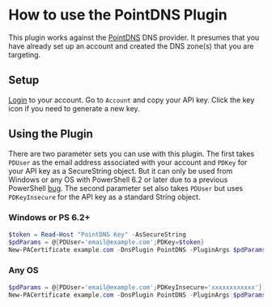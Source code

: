 # How to use the PointDNS Plugin

This plugin works against the [PointDNS](https://pointhq.com) DNS provider. It presumes
that you have already set up an account and created the DNS zone(s) that you are targeting.

## Setup

[Login](https://app.pointhq.com/verify) to your account. Go to `Account` and copy
your API key. Click the key icon if you need to generate a new key.

## Using the Plugin

There are two parameter sets you can use with this plugin. The first takes `PDUser` as the email address associated with your account and `PDKey` for your API key as a SecureString object. But it can only be used from Windows or any OS with PowerShell 6.2 or later due to a previous PowerShell [bug](https://github.com/PowerShell/PowerShell/issues/1654). The second parameter set also takes `PDUser` but uses `PDKeyInsecure` for the API key as a standard String object.

### Windows or PS 6.2+

```powershell
$token = Read-Host "PointDNS Key" -AsSecureString
$pdParams = @{PDUser='email@example.com';PDKey=$token}
New-PACertificate example.com -DnsPlugin PointDNS -PluginArgs $pdParams
```

### Any OS

```powershell
$pdParams = @{PDUser='email@example.com';PDKeyInsecure='xxxxxxxxxxxx'}
New-PACertificate example.com -DnsPlugin PointDNS -PluginArgs $pdParams
```

